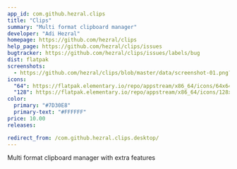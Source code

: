```yaml
---
app_id: com.github.hezral.clips
title: "Clips"
summary: "Multi format clipboard manager"
developer: "Adi Hezral"
homepage: https://github.com/hezral/clips
help_page: https://github.com/hezral/clips/issues
bugtracker: https://github.com/hezral/clips/issues/labels/bug
dist: flatpak
screenshots:
  - https://github.com/hezral/clips/blob/master/data/screenshot-01.png?raw=true
icons:
  "64": https://flatpak.elementary.io/repo/appstream/x86_64/icons/64x64/com.github.hezral.clips.png
  "128": https://flatpak.elementary.io/repo/appstream/x86_64/icons/128x128/com.github.hezral.clips.png
color:
  primary: "#7D30E8"
  primary-text: "#FFFFFF"
price: 10.00
releases:

redirect_from: /com.github.hezral.clips.desktop/
---
```


<p>Multi format clipboard manager with extra features</p>